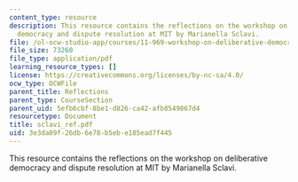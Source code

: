 ```yaml
---
content_type: resource
description: This resource contains the reflections on the workshop on deliberative
  democracy and dispute resolution at MIT by Marianella Sclavi.
file: /ol-ocw-studio-app/courses/11-969-workshop-on-deliberative-democracy-and-dispute-resolution-summer-2005/3e3da09f26db6e78b5ebe185ead7f445_sclavi_ref.pdf
file_size: 73260
file_type: application/pdf
learning_resource_types: []
license: https://creativecommons.org/licenses/by-nc-sa/4.0/
ocw_type: OCWFile
parent_title: Reflections
parent_type: CourseSection
parent_uid: 5efb6cbf-8be1-d826-ca42-afb8549867d4
resourcetype: Document
title: sclavi_ref.pdf
uid: 3e3da09f-26db-6e78-b5eb-e185ead7f445
---
```

This resource contains the reflections on the workshop on deliberative democracy and dispute resolution at MIT by Marianella Sclavi.